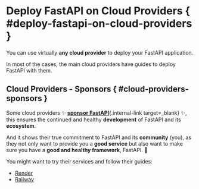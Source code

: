 # Deploy FastAPI on Cloud Providers { #deploy-fastapi-on-cloud-providers }

You can use virtually **any cloud provider** to deploy your FastAPI application.

In most of the cases, the main cloud providers have guides to deploy FastAPI with them.

## Cloud Providers - Sponsors { #cloud-providers-sponsors }

Some cloud providers ✨ [**sponsor FastAPI**](../help-fastapi.md#sponsor-the-author){.internal-link target=_blank} ✨, this ensures the continued and healthy **development** of FastAPI and its **ecosystem**.

And it shows their true commitment to FastAPI and its **community** (you), as they not only want to provide you a **good service** but also want to make sure you have a **good and healthy framework**, FastAPI. 🙇

You might want to try their services and follow their guides:

* <a href="https://docs.render.com/deploy-fastapi?utm_source=deploydoc&utm_medium=referral&utm_campaign=fastapi" class="external-link" target="_blank">Render</a>
* <a href="https://docs.railway.com/guides/fastapi?utm_medium=integration&utm_source=docs&utm_campaign=fastapi" class="external-link" target="_blank">Railway</a>

